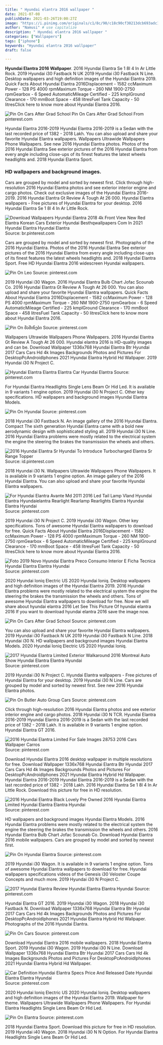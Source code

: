 ```yaml
---
title: " Hyundai elantra 2016 wallpaper "
date: 2021-07-08
publishDate: 2021-03-26T19:00:27Z
image: "https://i.pinimg.com/originals/c1/8c/90/c18c90cf30213dcb693adc106028ecf7.jpg"
author: "Namusi" # use capitalize
description: " Hyundai elantra 2016 wallpaper "
categories: ["Wallpapers"]
tags: ["iphone"]
keywords: "Hyundai elantra 2016 wallpaper"
draft: false

---
```



**Hyundai Elantra 2016 Wallpaper**. 2016 Hyundai Elantra Se 1 8l 4 In Ar Little Rock. 2019 Hyundai i30 Fastback N UK 2019 Hyundai i30 Fastback N Line. Desktop wallpapers and high definition images of the Hyundai Elantra 2019. Quick Facts About Hyundai Elantra 2016Displacement - 1582 ccMaximum Power - 128 PS 4000 rpmMaximum Torque - 260 NM 1900-2750 rpmGearbox - 6 Speed AutomaticMileage Certified - 225 kmplGround Clearance - 170 mmBoot Space - 458 litresFuel Tank Capacity - 50 litresClick here to know more about Hyundai Elantra 2016.

![Pin On Cars After Grad School](https://i.pinimg.com/originals/9a/5b/79/9a5b792d14b8a48a21b0402700f0254e.png "Pin On Cars After Grad School")
Pin On Cars After Grad School From pinterest.com


Hyundai Elantra 2016-2019 Hyundai Elantra 2016-2019 is a Sedan with the last recorded price of 1382 - 2018 Lakh. You can also upload and share your favorite Hyundai Elantra wallpapers. Wallpapers Ultrawide Wallpapers Phone Wallpapers. See new 2016 Hyundai Elantra photos. Photos of the 2016 Hyundai Elantra See exterior pictures of the 2016 Hyundai Elantra from every angle including close-ups of its finest features the latest wheels headlights and. 2018 Hyundai Elantra Sport.

### HD wallpapers and background images.

Cars are grouped by model and sorted by newest first. Click through high-resolution 2016 Hyundai Elantra photos and see exterior interior engine and cargo photos. Check out exclusive images of the Hyundai Elantra 2016-2019. 2016 Hyundai Elantra Gt Review A Tough At 26 000. Hyundai Elantra wallpapers - Free pictures of Hyundai Elantra for your desktop. 2016 Hyundai Elantra Se 1 8l 4 In Ar Little Rock.


![Download Wallpapers Hyundai Elantra 2018 4k Front View New Red Elantra Korean Cars Exterior Hyundai Besthqwallpapers Com In 2021 Hyundai Elantra Hyundai Elantra](https://i.pinimg.com/originals/47/fa/dc/47fadc920e55591ea8282ca65e37afc3.png "Download Wallpapers Hyundai Elantra 2018 4k Front View New Red Elantra Korean Cars Exterior Hyundai Besthqwallpapers Com In 2021 Hyundai Elantra Hyundai Elantra")
Source: br.pinterest.com

Cars are grouped by model and sorted by newest first. Photographs of the 2016 Hyundai Elantra. Photos of the 2016 Hyundai Elantra See exterior pictures of the 2016 Hyundai Elantra from every angle including close-ups of its finest features the latest wheels headlights and. 2018 Hyundai Elantra Sport. Free HD Hyundai Elantra 2016 widescreen Hyundai wallpapers.

![Pin On Leo](https://i.pinimg.com/originals/a9/15/f2/a915f26d87d9ad641dafd41a30f8916f.jpg "Pin On Leo")
Source: pinterest.com

2019 Hyundai i30 Wagon. 2016 Hyundai Elantra Bulb Chart Jofac Scounab Co. 2016 Hyundai Elantra Gt Review A Tough At 26 000. You can also upload and share your favorite Hyundai Elantra wallpapers. Quick Facts About Hyundai Elantra 2016Displacement - 1582 ccMaximum Power - 128 PS 4000 rpmMaximum Torque - 260 NM 1900-2750 rpmGearbox - 6 Speed AutomaticMileage Certified - 225 kmplGround Clearance - 170 mmBoot Space - 458 litresFuel Tank Capacity - 50 litresClick here to know more about Hyundai Elantra 2016.

![Pin On მაშინები](https://i.pinimg.com/originals/3c/df/86/3cdf8639870e2f1d9fe52a4a055bb96e.jpg "Pin On მაშინები")
Source: pinterest.com

Wallpapers Ultrawide Wallpapers Phone Wallpapers. 2016 Hyundai Elantra Gt Review A Tough At 26 000. Hyundai elantra 2016 is HD-quality images and can be. Download Wallpaper 1336x768 Hyundai Elantra Btr Hyundai 2017 Cars Cars Hd 4k Images Backgrounds Photos and Pictures For DesktopPcAndroidIphones 2021 Hyundai Elantra Hybrid Hd Wallpaper. 2019 Hyundai i30 N Project C.

![Hyundai Elantra Elantra Elantra Car Hyundai Elantra](https://i.pinimg.com/originals/84/a4/cb/84a4cbe26f573ab2d7e59b5005468ee9.jpg "Hyundai Elantra Elantra Elantra Car Hyundai Elantra")
Source: pinterest.com

For Hyundai Elantra Headlights Single Lens Beam Or Hid Led. It is available in 9 variants 1 engine option. 2019 Hyundai i30 N Project C. Other key specifications. HD wallpapers and background images Hyundai Elantra Models.

![Pin On Hyundai](https://i.pinimg.com/originals/4f/43/e8/4f43e833f9fd151fe41440616642014a.jpg "Pin On Hyundai")
Source: pinterest.com

2018 Hyundai i30 Fastback N. An image gallery of the 2016 Hyundai Elantra. Compact The sixth generation Hyundai Elantra came with a bold new aerodynamic design with sophisticated styling all. 2019 Hyundai i30 N Line. 2016 Hyundai Elantra problems were mostly related to the electrical system the engine the steering the brakes the transmission the wheels and others.

![2016 Hyundai Elantra Sr Hyundai To Introduce Turbocharged Elantra Sr Range Topper](https://i.pinimg.com/originals/07/13/24/071324907b61d8b727c32f28730f3c33.jpg "2016 Hyundai Elantra Sr Hyundai To Introduce Turbocharged Elantra Sr Range Topper")
Source: id.pinterest.com

2018 Hyundai i30 N. Wallpapers Ultrawide Wallpapers Phone Wallpapers. It is available in 9 variants 1 engine option. An image gallery of the 2016 Hyundai Elantra. You can also upload and share your favorite Hyundai Elantra wallpapers.

![For Hyundai Elantra Avante Md 2011 2016 Led Tail Lamp Vland Hyundai Elantra Hyundaielantra Rearlight Rearlamp Rearlights Elantra Hyundai Elantra Hyundai](https://i.pinimg.com/736x/fc/e0/d8/fce0d83464e6cd93d1758c3a5da169a9.jpg "For Hyundai Elantra Avante Md 2011 2016 Led Tail Lamp Vland Hyundai Elantra Hyundaielantra Rearlight Rearlamp Rearlights Elantra Hyundai Elantra Hyundai")
Source: pinterest.com

2019 Hyundai i30 N Project C. 2019 Hyundai i30 Wagon. Other key specifications. Tons of awesome Hyundai Elantra wallpapers to download for free. Quick Facts About Hyundai Elantra 2016Displacement - 1582 ccMaximum Power - 128 PS 4000 rpmMaximum Torque - 260 NM 1900-2750 rpmGearbox - 6 Speed AutomaticMileage Certified - 225 kmplGround Clearance - 170 mmBoot Space - 458 litresFuel Tank Capacity - 50 litresClick here to know more about Hyundai Elantra 2016.

![Foto 2019 Novo Hyundai Elantra Preco Consumo Interior E Ficha Tecnica Hyundai Elantra Elantra Hyundai](https://i.pinimg.com/originals/66/7b/46/667b46cf2f1325da365bd16dfb5ed6e5.jpg "Foto 2019 Novo Hyundai Elantra Preco Consumo Interior E Ficha Tecnica Hyundai Elantra Elantra Hyundai")
Source: pinterest.com

2020 Hyundai Ioniq Electric US 2020 Hyundai Ioniq. Desktop wallpapers and high definition images of the Hyundai Elantra 2019. 2016 Hyundai Elantra problems were mostly related to the electrical system the engine the steering the brakes the transmission the wheels and others. Tons of awesome Hyundai Elantra wallpapers to download for free. Now we will share about hyundai elantra 2016 Let See This Picture Of hyundai elantra 2016 If you want to download hyundai elantra 2016 save the image now.

![Pin On Cars After Grad School](https://i.pinimg.com/originals/9a/5b/79/9a5b792d14b8a48a21b0402700f0254e.png "Pin On Cars After Grad School")
Source: pinterest.com

You can also upload and share your favorite Hyundai Elantra wallpapers. 2019 Hyundai i30 Fastback N UK 2019 Hyundai i30 Fastback N Line. 2018 Hyundai i30 N. HD wallpapers and background images Hyundai Elantra Models. 2020 Hyundai Ioniq Electric US 2020 Hyundai Ioniq.

![2017 Hyundai Elantra Limited Exterior Walkaround 2016 Montreal Auto Show Hyundai Elantra Elantra Hyundai](https://i.pinimg.com/originals/6d/03/73/6d03730b7f7a52832d30bb0d0d4192fa.jpg "2017 Hyundai Elantra Limited Exterior Walkaround 2016 Montreal Auto Show Hyundai Elantra Elantra Hyundai")
Source: pinterest.com

2019 Hyundai i30 N Project C. Hyundai Elantra wallpapers - Free pictures of Hyundai Elantra for your desktop. 2019 Hyundai i30 N Line. Cars are grouped by model and sorted by newest first. See new 2016 Hyundai Elantra photos.

![Pin On Butler Auto Group Cars](https://i.pinimg.com/originals/fe/76/1f/fe761f1f626b01b42198035f303e9aff.jpg "Pin On Butler Auto Group Cars")
Source: pinterest.com

Click through high-resolution 2016 Hyundai Elantra photos and see exterior interior engine and cargo photos. 2018 Hyundai i30 N TCR. Hyundai Elantra 2016-2019 Hyundai Elantra 2016-2019 is a Sedan with the last recorded price of 1382 - 2018 Lakh. It is available in 9 variants 1 engine option. Hyundai Elantra GT 2016.

![2016 Hyundai Elantra Limited For Sale Images 28753 2016 Cars Wallpaper Carros](https://i.pinimg.com/originals/99/c7/66/99c766962787d76f1462a47166886c51.jpg "2016 Hyundai Elantra Limited For Sale Images 28753 2016 Cars Wallpaper Carros")
Source: pinterest.com

Download Hyundai Elantra 2016 desktop wallpaper in multiple resolutions for free. Download Wallpaper 1336x768 Hyundai Elantra Btr Hyundai 2017 Cars Cars Hd 4k Images Backgrounds Photos and Pictures For DesktopPcAndroidIphones 2021 Hyundai Elantra Hybrid Hd Wallpaper. Hyundai Elantra 2016-2019 Hyundai Elantra 2016-2019 is a Sedan with the last recorded price of 1382 - 2018 Lakh. 2016 Hyundai Elantra Se 1 8l 4 In Ar Little Rock. Download this picture for free in HD resolution.

![2016 Hyundai Elantra Black Lovely Pre Owned 2016 Hyundai Elantra Limited Hyundai Elantra Elantra Hyundai](https://i.pinimg.com/originals/da/ab/66/daab662f2ef42b19ef155d9ebb19eb3c.png "2016 Hyundai Elantra Black Lovely Pre Owned 2016 Hyundai Elantra Limited Hyundai Elantra Elantra Hyundai")
Source: pinterest.com

HD wallpapers and background images Hyundai Elantra Models. 2016 Hyundai Elantra problems were mostly related to the electrical system the engine the steering the brakes the transmission the wheels and others. 2016 Hyundai Elantra Bulb Chart Jofac Scounab Co. Download Hyundai Elantra 2016 mobile wallpapers. Cars are grouped by model and sorted by newest first.

![Pin On Hyundai Elantra](https://i.pinimg.com/736x/dd/1b/78/dd1b787487c2af8b54d75125146cdbd3.jpg "Pin On Hyundai Elantra")
Source: pinterest.com

2019 Hyundai i30 Wagon. It is available in 9 variants 1 engine option. Tons of awesome Hyundai Elantra wallpapers to download for free. Hyundai wallpapers specifications videos of the Genesis i30 Veloster Coupe Concepts and much more. 2019 Hyundai i30 N Project C.

![2017 Hyundai Elantra Review Hyundai Elantra Elantra Hyundai](https://i.pinimg.com/originals/1c/2b/cf/1c2bcfc184b0166a4a1937a0e4887f87.jpg "2017 Hyundai Elantra Review Hyundai Elantra Elantra Hyundai")
Source: pinterest.com

Hyundai Elantra GT 2016. 2019 Hyundai i30 Wagon. 2018 Hyundai i30 Fastback N. Download Wallpaper 1336x768 Hyundai Elantra Btr Hyundai 2017 Cars Cars Hd 4k Images Backgrounds Photos and Pictures For DesktopPcAndroidIphones 2021 Hyundai Elantra Hybrid Hd Wallpaper. Photographs of the 2016 Hyundai Elantra.

![Pin On Cars](https://i.pinimg.com/originals/e6/ee/b5/e6eeb5fe14a3210bb9fb1aedd84a0f79.jpg "Pin On Cars")
Source: pinterest.com

Download Hyundai Elantra 2016 mobile wallpapers. 2018 Hyundai Elantra Sport. 2019 Hyundai i30 Wagon. 2019 Hyundai i30 N Line. Download Wallpaper 1336x768 Hyundai Elantra Btr Hyundai 2017 Cars Cars Hd 4k Images Backgrounds Photos and Pictures For DesktopPcAndroidIphones 2021 Hyundai Elantra Hybrid Hd Wallpaper.

![Car Definition Hyundai Elantra Specs Price And Released Date Hyundai Elantra Elantra Hyundai](https://i.pinimg.com/originals/cf/3d/0c/cf3d0caaef6bff5a5a89ee7de61c21be.jpg "Car Definition Hyundai Elantra Specs Price And Released Date Hyundai Elantra Elantra Hyundai")
Source: pinterest.com

2020 Hyundai Ioniq Electric US 2020 Hyundai Ioniq. Desktop wallpapers and high definition images of the Hyundai Elantra 2019. Wallpaper for theme. Wallpapers Ultrawide Wallpapers Phone Wallpapers. For Hyundai Elantra Headlights Single Lens Beam Or Hid Led.

![Pin On Elantra](https://i.pinimg.com/originals/c1/8c/90/c18c90cf30213dcb693adc106028ecf7.jpg "Pin On Elantra")
Source: pinterest.com

2018 Hyundai Elantra Sport. Download this picture for free in HD resolution. 2019 Hyundai i40 Wagon. 2018 Hyundai i30 N N Option. For Hyundai Elantra Headlights Single Lens Beam Or Hid Led.

